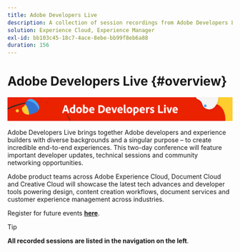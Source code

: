 ```yaml
---
title: Adobe Developers Live
description: A collection of session recordings from Adobe Developers Live
solution: Experience Cloud, Experience Manager
exl-id: bb103c45-18c7-4ace-8ebe-bb99f8eb6a88
duration: 156
---
```

# Adobe Developers Live {#overview}

<img alt="Adobe Developers Live" src="assets/adl.png" />

Adobe Developers Live brings together Adobe developers and experience builders with diverse backgrounds and a singular purpose – to create incredible end-to-end experiences. This two-day conference will feature important developer updates, technical sessions and community networking opportunities.

Adobe product teams across Adobe Experience Cloud, Document Cloud and Creative Cloud will showcase the latest tech advances and developer tools powering design, content creation workflows, document services and customer experience management across industries.

Register for future events **[here](https://developerevents.adobe.com/)**.

>[!TIP]
>
>**All recorded sessions are listed in the navigation on the left**.

<!--

## October 2021

Adobe product teams across Adobe Experience Cloud, Document Cloud and Creative Cloud showcased the latest tech advances and developer tools powering design, content creation workflows, document services and customer experience management across industries.

Check out the all of the other [sessions](2021/october/overview.md) !

<table>
  <tr>
   <td>
      <a href="2021/october/headless.md">
      <img alt="Headless Sites" src="assets/mathias.png"/>
      </a>
      <div>
         <a href="2021/october/headless.md"><strong>Headless Sites</strong></a>         
         <br/><em>with Mathias Siegl, Principal Product Manager, AEM Sites</em>
      </div>
      <p>
        <br/>
         With GraphQL for Content Fragments available for AEM 6.5 and Adobe Experience Manager as a Cloud Service, let's explore how Adobe Experience Manager can be used as a headless CMS.
      </p>
     </td>   
     <td>
      <a href="2021/october/aep-integration.md">
      <img alt="Overview of Adobe Experience Platform integration" src="assets/eric.png"/>
      </a>
      <div>
         <a href="2021/october/aep-integration.md"><strong>Overview of Adobe Experience Platform integration</strong></a>
         <br/><em>with Eric Knee, Principal Enterprise Solution Architect</em>
      </div>
      <p>
        <br/>
         This session will give you an overall view of different ways that Adobe Experience Platform can integrate within your ecosystem and things to consider when planning the integration work.
      </p>
   </td>
   </td>
     <td>
      <a href="2021/october/pdf-services-api.md">
      <img alt="Generating documents and capturing e-signatures in your apps using Adobe Sign API" src="assets/ben.png"/>
      </a>
      <div>
         <a href="2021/october/pdf-services-api.md"><strong>Generating documents and capturing e-signatures in your apps using Adobe Sign API</strong></a>
         <br/><em>with Ben Vanderberg, Principal Developer Evangelist</em>
      </div>
      <p>
        <br/>
         Adobe Document Generation API is a powerful document creation service driven by Microsoft Word templates merged with your data. When combined with Adobe Sign API, developers have an easy way to generate dynamic documents ready to be processed through the Sign workflow.
      </p>
   </td> 
  </tr>
</table>

## February 2021

This two-day conference featured important Adobe Experience Manager developer updates, such as Headless and GraphQL, Adobe Experience Manager as a Cloud Service, technical sessions and community networking opportunities.

Check out the all of the other [sessions](2021/february/overview.md).

<table>
  <tr>
   <td>
      <a href="2021/february/headless-graphql-content-fragments.md">
      <img alt="Headless - GraphQL with Content Fragments" src="assets/jabran.png"/>
      </a>
      <div>
         <a href="2021/february/headless-graphql-content-fragments.md"><strong>Headless - GraphQL with Content Fragments</strong></a>         
         <br/><em>with Jabran Asghar, Sr. Software Engineer</em>
      </div>
      <p>
        <br/>
         Learn about the new headless capabilities with the most recent Content Fragment enhancements. This session will focus on the GraphQL API for AEM Cloud Service.
      </p>
     </td>   
     <td>
      <a href="2021/february/rapid-frontend-devlopment.md">
      <img alt="Frontend Dev - Your future workflow to rapidly build & deploy the frontend of your site." src="assets/gabriel.png"/>
      </a>
      <div>
         <a href="2021/february/rapid-frontend-devlopment.md"><strong>Frontend Dev - Your future workflow to rapidly build & deploy the frontend of your site.</strong></a>
         <br/><em>with Gabriel Walt, Sr. Product Manager</em>
      </div>
      <p>
        <br/>
         Use Site Templates to create new sites in few clicks, and bring back the fun of frontend development with the rapid deployment of frontend assets like CSS&JS.
      </p>
   </td>
   </td>
     <td>
      <a href="2021/february/get-ready-aem-cloud.md">
      <img alt="Get ready for the Cloud Service - Migration best practices" src="assets/andreea.png"/>
      </a>
      <div>
         <a href="2021/february/get-ready-aem-cloud.md"><strong>Get ready for the Cloud Service - Migration best practices</strong></a>
         <br/><em>with Andreea Moise, Sr. Software Engineer</em>
      </div>
      <p>
        <br/>
         Adapting your code base to make it cloud-friendly and bulletproof against future upgrades handled under the hood is key to maximize AEM Cloud Service benefits.
      </p>
   </td>
  </tr>
</table>

-->
